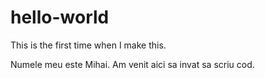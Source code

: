 # hello-world
This is the first time when I make this.

Numele meu este Mihai. Am venit aici sa invat sa scriu cod.
